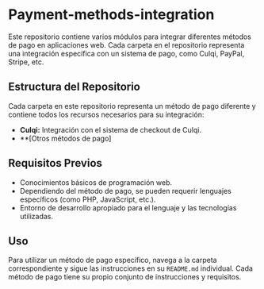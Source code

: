 # Payment-methods-integration

Este repositorio contiene varios módulos para integrar diferentes métodos de pago en aplicaciones web. Cada carpeta en el repositorio representa una integración específica con un sistema de pago, como Culqi, PayPal, Stripe, etc.

## Estructura del Repositorio

Cada carpeta en este repositorio representa un método de pago diferente y contiene todos los recursos necesarios para su integración:

-   **Culqi:** Integración con el sistema de checkout de Culqi.
-   **[Otros métodos de pago]

## Requisitos Previos

-   Conocimientos básicos de programación web.
-   Dependiendo del método de pago, se pueden requerir lenguajes específicos (como PHP, JavaScript, etc.).
-   Entorno de desarrollo apropiado para el lenguaje y las tecnologías utilizadas.

## Uso

Para utilizar un método de pago específico, navega a la carpeta correspondiente y sigue las instrucciones en su `README.md` individual. Cada método de pago tiene su propio conjunto de instrucciones y requisitos.

